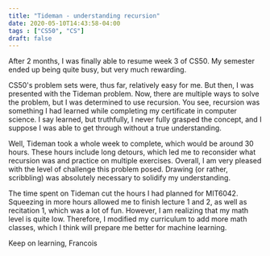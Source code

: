 ```yaml
---
title: "Tideman - understanding recursion"
date: 2020-05-10T14:43:58-04:00
tags : ["CS50", "CS"]
draft: false
---
```

After 2 months, I was finally able to resume week 3 of CS50. My semester ended up being quite busy, but very much rewarding.

CS50's problem sets were, thus far, relatively easy for me. But then, I was presented with the Tideman problem. Now, there are multiple ways to solve the problem, but I was determined to use recursion. You see, recursion was something I had learned while completing my certificate in computer science. I say learned, but truthfully, I never fully grasped the concept, and I suppose I was able to get through without a true understanding.

Well, Tideman took a whole week to complete, which would be around 30 hours. These hours include long detours, which led me to reconsider what recursion was and practice on multiple exercises. Overall, I am very pleased with the level of challenge this problem posed. Drawing (or rather, scribbling) was absolutely necessary to solidify my understanding.

The time spent on Tideman cut the hours I had planned for MIT6042. Squeezing in more hours allowed me to finish lecture 1 and 2, as well as recitation 1, which was a lot of fun. However, I am realizing that my math level is quite low. Therefore, I modified my curriculum to add more math classes, which I think will prepare me better for machine learning.

Keep on learning,
Francois
